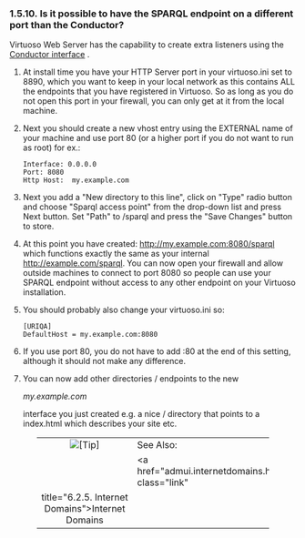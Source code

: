 <div id="virtuosotipsandtrickssparqlcondport" class="section">

<div class="titlepage">

<div>

<div>

### 1.5.10. Is it possible to have the SPARQL endpoint on a different port than the Conductor?

</div>

</div>

</div>

Virtuoso Web Server has the capability to create extra listeners using
the <a href="admui.internetdomains.html" class="link"
title="6.2.5. Internet Domains">Conductor interface</a> .

<div class="orderedlist">

1.  At install time you have your HTTP Server port in your virtuoso.ini
    set to 8890, which you want to keep in your local network as this
    contains ALL the endpoints that you have registered in Virtuoso. So
    as long as you do not open this port in your firewall, you can only
    get at it from the local machine.

2.  Next you should create a new vhost entry using the EXTERNAL name of
    your machine and use port 80 (or a higher port if you do not want to
    run as root) for ex.:

    ``` programlisting
    Interface: 0.0.0.0
    Port: 8080
    Http Host:  my.example.com
    ```

3.  Next you add a "New directory to this line", click on "Type" radio
    button and choose "Sparql access point" from the drop-down list and
    press Next button. Set "Path" to /sparql and press the "Save
    Changes" button to store.

4.  At this point you have created: http://my.example.com:8080/sparql
    which functions exactly the same as your internal
    http://example.com/sparql. You can now open your firewall and allow
    outside machines to connect to port 8080 so people can use your
    SPARQL endpoint without access to any other endpoint on your
    Virtuoso installation.

5.  You should probably also change your virtuoso.ini so:

    ``` programlisting
    [URIQA]
    DefaultHost = my.example.com:8080
    ```

6.  If you use port 80, you do not have to add :80 at the end of this
    setting, although it should not make any difference.

7.  You can now add other directories / endpoints to the new

    <span class="emphasis">*my.example.com*</span>

    interface you just created e.g. a nice / directory that points to a
    index.html which describes your site etc.

</div>

<div class="tip" style="margin-left: 0.5in; margin-right: 0.5in;">

|                            |                                                      |
|:--------------------------:|:-----------------------------------------------------|
| ![\[Tip\]](images/tip.png) | See Also:                                            |
|                            | <a href="admui.internetdomains.html" class="link"    
                              title="6.2.5. Internet Domains">Internet Domains</a>  |

</div>

</div>
